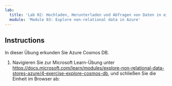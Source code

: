 ```yaml
---
lab:
  title: 'Lab 02: Hochladen, Herunterladen und Abfragen von Daten in einem nicht relationalen Datenspeicher'
  module: 'Module 03: Explore non-relational data in Azure'
---
```


## <a name="instructions"></a>Instructions

In dieser Übung erkunden Sie Azure Cosmos DB.

1.  Navigieren Sie zur Microsoft Learn-Übung unter https://docs.microsoft.com/learn/modules/explore-non-relational-data-stores-azure/4-exercise-explore-cosmos-db, und schließen Sie die Einheit im Browser ab: 
